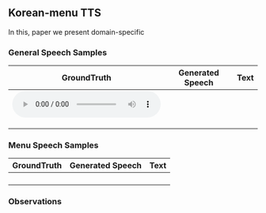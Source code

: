 ## Korean-menu TTS

In this, paper we present domain-specific 

### General Speech Samples

| GroundTruth | Generated Speech | Text |
| ----------- | ---------------- | ---- |
|      ![audiofile](audiosamples/SGuniverse_09876_gt.wav)       |                  |      |
|             |                  |      |
|             |                  |      |
|             |                  |      |

### Menu Speech Samples 

| GroundTruth | Generated Speech | Text |
| ----------- | ---------------- | ---- |
|             |                  |      |
|             |                  |      |
|             |                  |      |
|             |                  |      |


### Observations

